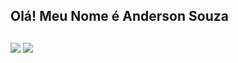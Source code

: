 ## Olá! Meu Nome é Anderson Souza
<!--
<div style="display: inline_block"><br>
  
  <img align="center" alt="ande-java" height="70" width="70" src="https://cdn.jsdelivr.net/gh/devicons/devicon/icons/java/java-original-wordmark.svg">
  <img align="center" alt="ande-javaScript" height="70" width="70" src="https://cdn.jsdelivr.net/gh/devicons/devicon/icons/javascript/javascript-original.svg" />
  <img align="center" alt="ande-typeScript" height="70" width="70" src="https://cdn.jsdelivr.net/gh/devicons/devicon/icons/typescript/typescript-original.svg" />
  <img align="center" alt="ande-HTML" height="70" width="70" src="https://raw.githubusercontent.com/devicons/devicon/master/icons/html5/html5-original.svg">
  <img align="center" alt="ande-CSS" height="70" width="70" src="https://raw.githubusercontent.com/devicons/devicon/master/icons/css3/css3-original.svg">
  <img align="center" alt="ande-Python" height="70" width="70" src="https://cdn.jsdelivr.net/gh/devicons/devicon/icons/python/python-original-wordmark.svg" />
   <img align="center" alt="ande-react" height="70" width="70" src="https://cdn.jsdelivr.net/gh/devicons/devicon/icons/react/react-original-wordmark.svg" />
    
</div>
-->
 
 
  ## 

<div>
  <a target="_blank" href= "mailto:andersonfsouza12@gmail.com"><img src="https://img.shields.io/badge/Gmail-D14836?style=for-the-badge&logo=gmail&logoColor=white" 
  target="_blank"></a>
  <a target="_blank" href="https://www.linkedin.com/in/anderson-souza-804ba81b2" target="blank"><img src="https://img.shields.io/badge/LinkedIn-0077B5?style=for-the-badge&logo=linkedin&logoColor=white" target="_blank"></a>

</div>
